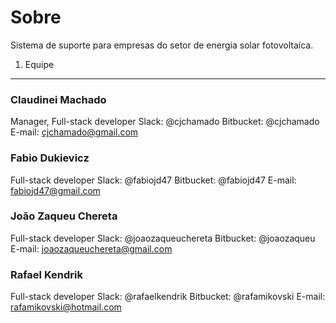 Sobre
=====

Sistema de suporte para empresas do setor de energia solar fotovoltaíca.


1. Equipe
---------

### Claudinei Machado
Manager, Full-stack developer
Slack: @cjchamado
Bitbucket: @cjchamado
E-mail: cjchamado@gmail.com


### Fabio Dukievicz
Full-stack developer
Slack: @fabiojd47
Bitbucket: @fabiojd47
E-mail: fabiojd47@gmail.com


### João Zaqueu Chereta
Full-stack developer
Slack: @joaozaqueuchereta
Bitbucket: @joaozaqueu
E-mail: joaozaqueuchereta@gmail.com


### Rafael Kendrik
Full-stack developer
Slack: @rafaelkendrik
Bitbucket: @rafamikovski
E-mail: rafamikovski@hotmail.com
